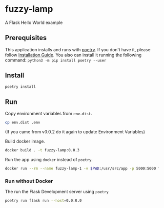 # fuzzy-lamp
A Flask Hello World example

## Prerequisites

This application installs and runs with [poetry](https://python-poetry.org/).
If you don't have it, please follow [Installation Guide](https://python-poetry.org/docs/#installation).
You also can install it running the following command: `python3 -m pip install poetry --user`

## Install

```bash
poetry install
```

## Run

Copy environment variables from `env.dist`. 

```bash
cp env.dist .env
```
(If you came from v0.0.2 do it again to update Environment Variables)

Build docker image.

```bash
docker build . -t fuzzy-lamp:0.0.3
```

Run the app using `docker` instead of `poetry`.

```bash
docker run --rm --name fuzzy-lamp-1 -v $PWD:/usr/src/app -p 5000:5000 fuzzy-lamp:0.0.3
```

### Run without Docker

The run the Flask Development server using `poetry`

```bash
poetry run flask run --host=0.0.0.0
```
